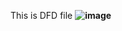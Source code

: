This is DFD file
<b>
![image](https://cloud.githubusercontent.com/assets/25110634/22674699/05684788-eca7-11e6-9b03-73748b417c1a.png )
</b>
